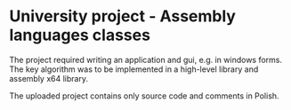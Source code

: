 # University project - Assembly languages classes

The project required writing an application and gui, e.g. in windows forms. 
The key algorithm was to be implemented in a high-level library and assembly x64 library.

The uploaded project contains only source code and comments in Polish.
